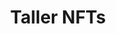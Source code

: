 ---
title: Taller NFTs
description: "Tres conversatorios en modalidad de taller para introducir a los participantes en el tema de NFTs y blockchain. Se repasó la historia de esta tecnología, los últimos desarrollos que ha tenido, así como su uso y aplicación en la protección y comercialización de obras de arte digital."
date_label: Jueves 4, 11 y 18 de noviembre
image: /images/memorias/nfts.jpg
images:
    - /images/memorias/nfts/nft-1.jpg
    - /images/memorias/nfts/nft-2.jpg
    - /images/memorias/nfts/nft-3.jpg
    - /images/memorias/nfts/nft-4.jpg
---